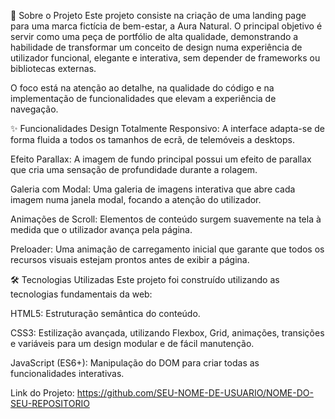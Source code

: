 
🎯 Sobre o Projeto
Este projeto consiste na criação de uma landing page para uma marca fictícia de bem-estar, a Aura Natural. O principal objetivo é servir como uma peça de portfólio de alta qualidade, demonstrando a habilidade de transformar um conceito de design numa experiência de utilizador funcional, elegante e interativa, sem depender de frameworks ou bibliotecas externas.

O foco está na atenção ao detalhe, na qualidade do código e na implementação de funcionalidades que elevam a experiência de navegação.

✨ Funcionalidades
Design Totalmente Responsivo: A interface adapta-se de forma fluida a todos os tamanhos de ecrã, de telemóveis a desktops.

Efeito Parallax: A imagem de fundo principal possui um efeito de parallax que cria uma sensação de profundidade durante a rolagem.

Galeria com Modal: Uma galeria de imagens interativa que abre cada imagem numa janela modal, focando a atenção do utilizador.

Animações de Scroll: Elementos de conteúdo surgem suavemente na tela à medida que o utilizador avança pela página.

Preloader: Uma animação de carregamento inicial que garante que todos os recursos visuais estejam prontos antes de exibir a página.

🛠️ Tecnologias Utilizadas
Este projeto foi construído utilizando as tecnologias fundamentais da web:

HTML5: Estruturação semântica do conteúdo.

CSS3: Estilização avançada, utilizando Flexbox, Grid, animações, transições e variáveis para um design modular e de fácil manutenção.

JavaScript (ES6+): Manipulação do DOM para criar todas as funcionalidades interativas.



Link do Projeto: https://github.com/SEU-NOME-DE-USUARIO/NOME-DO-SEU-REPOSITORIO
